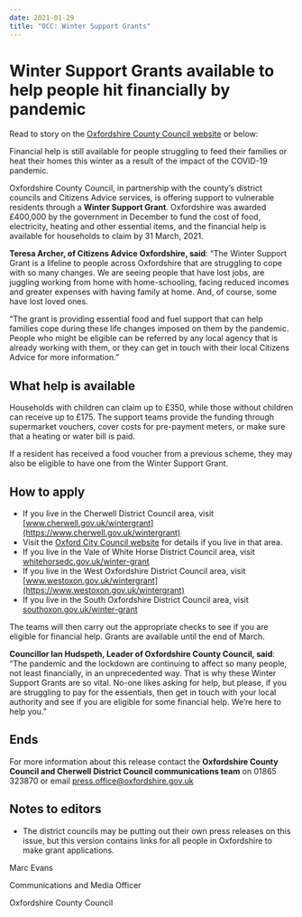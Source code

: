 ```yaml
---
date: 2021-01-29
title: "OCC: Winter Support Grants"
---
```


# Winter Support Grants available to help people hit financially by pandemic

 

Read to story on the [Oxfordshire County Council website](https://news.oxfordshire.gov.uk/winter-grants/) or below:

 

Financial help is still available for people struggling to feed their families or heat their homes this winter as a result of the impact of the COVID-19 pandemic.

 

Oxfordshire County Council, in partnership with the county’s district councils and Citizens Advice services, is offering support to vulnerable residents through a **Winter Support Grant**. Oxfordshire was awarded £400,000 by the government in December to fund the cost of food, electricity, heating and other essential items, and the financial help is available for households to claim by 31 March, 2021.

 

**Teresa Archer, of Citizens Advice Oxfordshire, said**: “The Winter Support Grant is a lifeline to people across Oxfordshire that are struggling to cope with so many changes. We are seeing people that have lost jobs, are juggling working from home with home-schooling, facing reduced incomes and greater expenses with having family at home. And, of course, some have lost loved ones.

 

“The grant is providing essential food and fuel support that can help families cope during these life changes imposed on them by the pandemic. People who might be eligible can be referred by any local agency that is already working with them, or they can get in touch with their local Citizens Advice for more information.”

 

## What help is available

 

Households with children can claim up to £350, while those without children can receive up to £175. The support teams provide the funding through supermarket vouchers, cover costs for pre-payment meters, or make sure that a heating or water bill is paid.

 

If a resident has received a food voucher from a previous scheme, they may also be eligible to have one from the Winter Support Grant.

 

## How to apply

 

* If you live in the Cherwell District Council area, visit [www.cherwell.gov.uk/wintergrant](https://www.cherwell.gov.uk/wintergrant)
* Visit the [Oxford City Council website](https://www.oxford.gov.uk/info/20044/grants/1426/covid-19_winter_support_grant_cwsg) for details if you live in that area.
* If you live in the Vale of White Horse District Council area, visit [whitehorsedc.gov.uk/winter-grant](https://www.whitehorsedc.gov.uk/vale-of-white-horse-district-council/coronavirus-community-support/winter-support-grant-scheme/)
 * If you live in the West Oxfordshire District Council area, visit [www.westoxon.gov.uk/wintergrant](https://www.westoxon.gov.uk/wintergrant)
 * If you live in the South Oxfordshire District Council area, visit [southoxon.gov.uk/winter-grant](https://www.southoxon.gov.uk/south-oxfordshire-district-council/community-support/grants/winter-support-grant-scheme/)

 

The teams will then carry out the appropriate checks to see if you are eligible for financial help. Grants are available until the end of March.

 

**Councillor Ian Hudspeth, Leader of Oxfordshire County Council, said**: “The pandemic and the lockdown are continuing to affect so many people, not least financially, in an unprecedented way. That is why these Winter Support Grants are so vital. No-one likes asking for help, but please, if you are struggling to pay for the essentials, then get in touch with your local authority and see if you are eligible for some financial help. We’re here to help you.”

 

## Ends

 

For more information about this release contact the **Oxfordshire County Council and Cherwell District Council communications team** on 01865 323870 or email [press.office@oxfordshire.gov.uk](mailto:press.office@oxfordshire.gov.uk)
 
## Notes to editors

 * The district councils may be putting out their own press releases on this issue, but this version contains links for all people in Oxfordshire to make grant applications.

 

Marc Evans

Communications and Media Officer

Oxfordshire County Council
